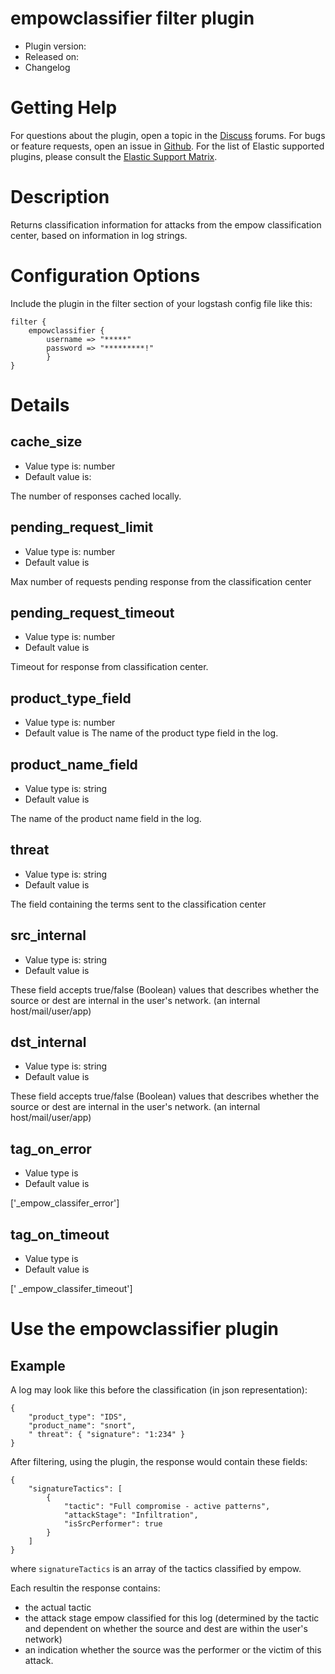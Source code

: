 # empowclassifier filter plugin

- Plugin version:
- Released on:
- Changelog

# Getting Help
For questions about the plugin, open a topic in the [Discuss](http://discuss.elastic.co/) forums. 
For bugs or feature requests, open an issue in [Github](https://github.com/logstash-plugins/logstash-filter-fingerprint). 
For the list of Elastic supported plugins, please consult the [Elastic Support Matrix](https://www.elastic.co/support/matrix#matrix_logstash_plugins).

# Description

Returns classification information for attacks from the empow classification center, based on information in log strings.

# Configuration Options

Include the plugin in the filter section of your logstash config file like this:
 
```
filter {
    empowclassifier {
        username => "*****"
        password => "*********!"
        }
}
```


# Details

## cache_size
- Value type is: number
- Default value is:

The number of responses cached locally.

## pending_request_limit
- Value type is: number
- Default value is

Max number of requests pending response from the classification center 
## pending_request_timeout
- Value type is: number
- Default value is

Timeout for response from classification center.


## product_type_field
- Value type is: number
- Default value is
The name of the product type field in the log.

## product_name_field
- Value type is: string
- Default value is

The name of the product name field in the log.

## threat
- Value type is: string
- Default value is

The field containing the terms sent to the classification center

## src_internal
- Value type is: string
- Default value is

These field accepts true/false (Boolean) values that describes whether the source or dest are internal in the user's network. (an internal host/mail/user/app)

## dst_internal
- Value type is: string
- Default value is

These field accepts true/false (Boolean) values that describes whether the source or dest are internal in the user's network. (an internal host/mail/user/app)

## tag_on_error
- Value type is
- Default value is

['_empow_classifer_error']

## tag_on_timeout
- Value type is
- Default value is

[' _empow_classifer_timeout']

# Use the empowclassifier plugin

## Example

A log may look like this before the classification (in json representation):
 
```
{
	"product_type": "IDS",
	"product_name": "snort",
	" threat": { "signature": "1:234" }
}
```
 
After filtering, using the plugin, the response would contain these fields:
 
```
{
    "signatureTactics": [
        {
            "tactic": "Full compromise - active patterns",
            "attackStage": "Infiltration",
            "isSrcPerformer": true
        }
    ]
}
```
 

where ```signatureTactics``` is an array of the tactics classified by empow.

Each resultin the response contains:
- the actual tactic
- the attack stage empow classified for this log (determined by the tactic and dependent on whether the source and dest are within the user's network)
- an indication whether the source was the performer or the victim of this attack.

 

